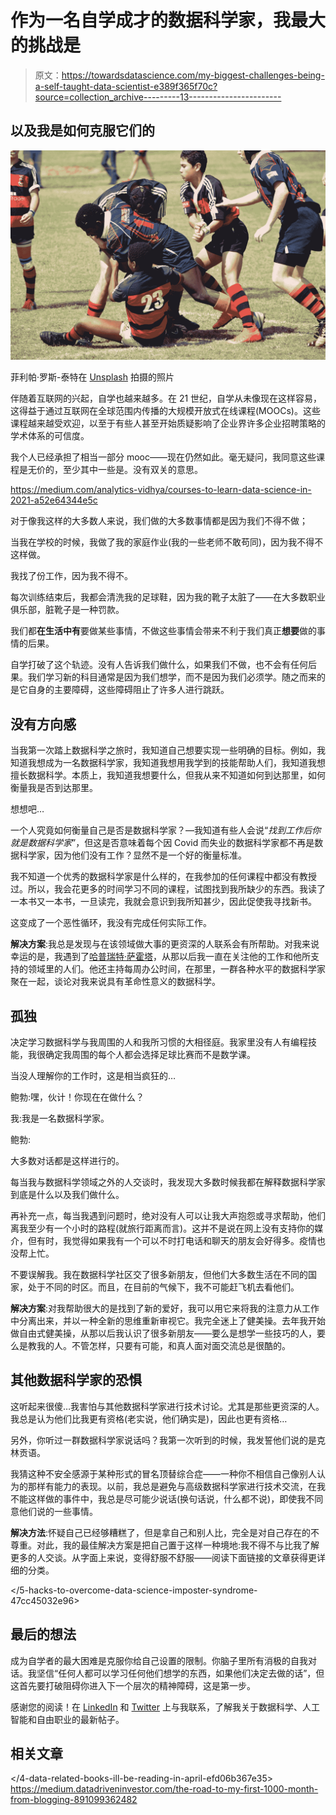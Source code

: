 # 作为一名自学成才的数据科学家，我最大的挑战是

> 原文：<https://towardsdatascience.com/my-biggest-challenges-being-a-self-taught-data-scientist-e389f365f70c?source=collection_archive---------13----------------------->

## 以及我是如何克服它们的

![](img/2ec19b630231fe3161b1dc5911bbb04a.png)

菲利帕·罗斯-泰特在 [Unsplash](https://unsplash.com?utm_source=medium&utm_medium=referral) 拍摄的照片

伴随着互联网的兴起，自学也越来越多。在 21 世纪，自学从未像现在这样容易，这得益于通过互联网在全球范围内传播的大规模开放式在线课程(MOOCs)。这些课程越来越受欢迎，以至于有些人甚至开始质疑影响了企业界许多企业招聘策略的学术体系的可信度。

我个人已经承担了相当一部分 mooc——现在仍然如此。毫无疑问，我同意这些课程是无价的，至少其中一些是。没有双关的意思。

<https://medium.com/analytics-vidhya/courses-to-learn-data-science-in-2021-a52e64344e5c>  

对于像我这样的大多数人来说，我们做的大多数事情都是因为我们不得不做；

当我在学校的时候，我做了我的家庭作业(我的一些老师不敢苟同)，因为我不得不这样做。

我找了份工作，因为我不得不。

每次训练结束后，我都会清洗我的足球鞋，因为我的靴子太脏了——在大多数职业俱乐部，脏靴子是一种罚款。

我们都**在生活中有**要做某些事情，不做这些事情会带来不利于我们真正**想要**做的事情的后果。

自学打破了这个轨迹。没有人告诉我们做什么，如果我们不做，也不会有任何后果。我们学习新的科目通常是因为我们想学，而不是因为我们必须学。随之而来的是它自身的主要障碍，这些障碍阻止了许多人进行跳跃。

## 没有方向感

当我第一次踏上数据科学之旅时，我知道自己想要实现一些明确的目标。例如，我知道我想成为一名数据科学家，我知道我想用我学到的技能帮助人们，我知道我想擅长数据科学。本质上，我知道我想要什么，但我从来不知道如何到达那里，如何衡量我是否到达那里。

想想吧…

一个人究竟如何衡量自己是否是数据科学家？—我知道有些人会说“*找到工作后你就是数据科学家*”，但这是否意味着每个因 Covid 而失业的数据科学家都不再是数据科学家，因为他们没有工作？显然不是一个好的衡量标准。

我不知道一个优秀的数据科学家是什么样的，在我参加的任何课程中都没有教授过。所以，我会花更多的时间学习不同的课程，试图找到我所缺少的东西。我读了一本书又一本书，一旦读完，我就会意识到我所知甚少，因此促使我寻找新书。

这变成了一个恶性循环，我没有完成任何实际工作。

**解决方案**:我总是发现与在该领域做大事的更资深的人联系会有所帮助。对我来说幸运的是，我遇到了[哈普瑞特·萨霍塔](https://www.linkedin.com/in/harpreetsahota204?lipi=urn%3Ali%3Apage%3Ad_flagship3_search_srp_people%3By6sC7ra5RlaHEBGG89uVOA%3D%3D)，从那以后我一直在关注他的工作和他所支持的领域里的人们。他还主持每周办公时间，在那里，一群各种水平的数据科学家聚在一起，谈论对我来说具有革命性意义的数据科学。

## 孤独

决定学习数据科学与我周围的人和我所习惯的大相径庭。我家里没有人有编程技能，我很确定我周围的每个人都会选择足球比赛而不是数学课。

当没人理解你的工作时，这是相当疯狂的…

鲍勃:嘿，伙计！你现在在做什么？

我:我是一名数据科学家。

鲍勃:

大多数对话都是这样进行的。

每当我与数据科学领域之外的人交谈时，我发现大多数时候我都在解释数据科学家到底是什么以及我们做什么。

再补充一点，每当我遇到问题时，绝对没有人可以让我大声抱怨或寻求帮助，他们离我至少有一个小时的路程(就旅行距离而言)。这并不是说在网上没有支持你的媒介，但有时，我觉得如果我有一个可以不时打电话和聊天的朋友会好得多。疫情也没帮上忙。

不要误解我。我在数据科学社区交了很多新朋友，但他们大多数生活在不同的国家，处于不同的时区。而且，在目前的气候下，我不可能赶飞机去看他们。

**解决方案**:对我帮助很大的是找到了新的爱好，我可以用它来将我的注意力从工作中分离出来，并以一种全新的思维重新审视它。我完全迷上了健美操。去年我开始做自由式健美操，从那以后我认识了很多新朋友——要么是想学一些技巧的人，要么是教我的人。不管怎样，只要有可能，和真人面对面交流总是很酷的。

## 其他数据科学家的恐惧

这听起来很傻…我害怕与其他数据科学家进行技术讨论。尤其是那些更资深的人。我总是认为他们比我更有资格(老实说，他们确实是)，因此也更有资格…

另外，你听过一群数据科学家说话吗？我第一次听到的时候，我发誓他们说的是克林贡语。

我猜这种不安全感源于某种形式的冒名顶替综合症——一种你不相信自己像别人认为的那样有能力的表现。以前，我总是避免与高级数据科学家进行技术交流，在我不能这样做的事件中，我总是尽可能少说话(换句话说，什么都不说)，即使我不同意他们说的一些事情。

**解决方法**:怀疑自己已经够糟糕了，但是拿自己和别人比，完全是对自己存在的不尊重。对此，我的最佳解决方案是把自己置于这样一种境地:我不得不与比我了解更多的人交谈。从字面上来说，变得舒服不舒服——阅读下面链接的文章获得更详细的分类。

</5-hacks-to-overcome-data-science-imposter-syndrome-47cc45032e96>  

## 最后的想法

成为自学者的最大困难是克服你给自己设置的限制。你脑子里所有消极的自我对话。我坚信“任何人都可以学习任何他们想学的东西，如果他们决定去做的话”，但这首先要打破阻碍你进入下一个层次的精神障碍，这是第一步。

感谢您的阅读！在 [LinkedIn](https://www.linkedin.com/in/kurtispykes/) 和 [Twitter](https://twitter.com/KurtisPykes) 上与我联系，了解我关于数据科学、人工智能和自由职业的最新帖子。

## 相关文章

</its-about-time-we-broke-up-data-science-dd776ac2bd91>  </4-data-related-books-ill-be-reading-in-april-efd06b367e35>  <https://medium.datadriveninvestor.com/the-road-to-my-first-1000-month-from-blogging-891099362482> 